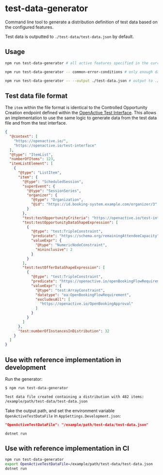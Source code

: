 # test-data-generator

Command line tool to generate a distribution definition of test data based on the configured features.

Test data is outputted to `./test-data/test-data.json` by default.

## Usage

```bash
npm run test-data-generator # all active features specified in the current config

npm run test-data-generator -- common-error-conditions # only enough data for the common-error-conditions feature

npm run test-data-generator -- --output ./test-data.json # output to ./test-data.json
```

## Test data file format

The `item` within the file format is identical to the Controlled Opportunity Creation endpoint defined within the [OpenActive Test Interface](https://openactive.io/test-interface/). This allows an implementation to use the same logic to generate data from the test data file and from the test interface.

```json
{
  "@context": [
    "https://openactive.io/",
    "https://openactive.io/test-interface"
  ],
  "@type": "ItemList",
  "numberOfItems": 123,
  "itemListElement": [
    {
      "@type": "ListItem",
      "item": {
        "@type": "ScheduledSession",
        "superEvent": {
          "@type": "SessionSeries",
          "organizer": {
            "@type": "Organization",
            "@id": "https://id.booking-system.example.com/organizer/3"
          }
        },
        "test:testOpportunityCriteria": "https://openactive.io/test-interface#TestOpportunityBookable",
        "test:testOpportunityDataShapeExpression": [
          {
            "@type": "test:TripleConstraint",
            "predicate": "https://schema.org/remainingAttendeeCapacity",
            "valueExpr": {
              "@type": "NumericNodeConstraint",
              "mininclusive": 2
            }
          }
        ],
        "test:testOfferDataShapeExpression": [
          {
            "@type": "test:TripleConstraint",
            "predicate": "https://openactive.io/openBookingFlowRequirement",
            "valueExpr": {
              "@type": "test:ArrayConstraint",
              "datatype": "oa:OpenBookingFlowRequirement",
              "excludesAll": [
                "https://openactive.io/OpenBookingApproval"
              ]
            }
          }
        ]
      },
      "test:numberOfInstancesInDistribution": 32
    }
  ]
}
```

## Use with reference implementation in development

Run the generator:
```bash
$ npm run test-data-generator

Test data file created containing a distribution with 482 items:
/example/path/test-data/test-data.json
```

Take the output path, and set the environment variable `OpenActiveTestDataFile` in `AppSettings.Development.json`:
```json
"OpenActiveTestDataFile": "/example/path/test-data/test-data.json"
```

```
dotnet run
```

## Use with reference implementation in CI

```bash
npm run test-data-generator
export OpenActiveTestDataFile=/example/path/test-data/test-data.json
dotnet run
```
